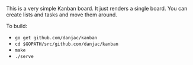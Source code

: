 This is a very simple Kanban board. It just renders a single board. You can create lists and tasks and move them around.

To build:

- `go get github.com/danjac/kanban`
- `cd $GOPATH/src/github.com/danjac/kanban`
- `make`
- `./serve`
